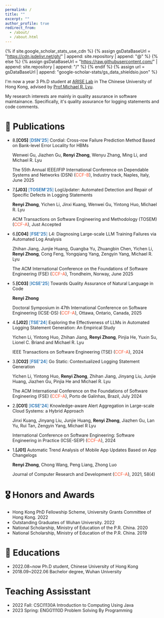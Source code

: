 ```yaml
---
permalink: /
title: ""
excerpt: ""
author_profile: true
redirect_from: 
  - /about/
  - /about.html
---
```


{% if site.google_scholar_stats_use_cdn %}
{% assign gsDataBaseUrl = "https://cdn.jsdelivr.net/gh/" | append: site.repository | append: "@" %}
{% else %}
{% assign gsDataBaseUrl = "https://raw.githubusercontent.com/" | append: site.repository | append: "/" %}
{% endif %}
{% assign url = gsDataBaseUrl | append: "google-scholar-stats/gs_data_shieldsio.json" %}

<span class='anchor' id='about-me'></span>

I'm now a year 3 Ph.D student at [ARISE Lab](http://ariselab.cse.cuhk.edu.hk/) in The Chinese University of Hong Kong, advised by [Prof.Michael R. Lyu](https://www.cse.cuhk.edu.hk/lyu/home). 

My research interests are mainly in quality assurance in software maintainance. Specifically, it's quality assurance for logging statements and code comments.



# 📝 Publications 
- 8.**[C05]** <span style="color:#337AB7">[**DSN'25**]</span> Cordial: Cross-row Failure Prediction Method Based on Bank-level Error Locality for HBMs

  Wenwei Gu, Jiazhen Gu, **Renyi Zhong**, Wenyu Zhang, Ming Li, and Michael R. Lyu

  The 55th Annual IEEE/IFIP International Conference on Dependable Systems and Networks (DSN) (<span style="color:#FC4E2A">CCF-B</span>), Industry track, Naples, Italy, June 2025

- 7.**[J03]** <span style="color:#337AB7">[**TOSEM'25**]</span> LogUpdater: Automated Detection and Repair of Specific Defects in Logging Statements

  **Renyi Zhong**, Yichen Li, Jinxi Kuang, Wenwei Gu, Yintong Huo, Michael R. Lyu
  
  ACM Transactions on Software Engineering and Methodology (TOSEM) (<span style="color:#FC4E2A">CCF-A</span>), Just Accepted
- 6.**[C04]** <span style="color:#337AB7">[**FSE'25**]</span> L4: Diagnosing Large-scale LLM Training Failures via Automated Log Analysis

  Zhihan Jiang, Junjie Huang, Guangba Yu, Zhuangbin Chen, Yichen Li, **Renyi Zhong**, Cong Feng, Yongqiang Yang, Zengyin Yang, Michael R. Lyu

  The ACM International Conference on the Foundations of Software Engineering (FSE) (<span style="color:#FC4E2A">CCF-A</span>), Trondheim, Norway, June 2025
- 5.**[C03]** <span style="color:#337AB7">[**ICSE'25**]</span> Towards Quality Assurance of Natural Language in Code

  **Renyi Zhong**

  Doctoral Symposium in 47th International Conference on Software Engineering (ICSE-DS) (<span style="color:#FC4E2A">CCF-A</span>), Ottawa, Ontario, Canada, 2025
- 4.**[J02]** <span style="color:#337AB7">[**TSE'24**]</span> Exploring the Effectiveness of LLMs in Automated Logging Statement Generation: An Empirical Study

  Yichen Li, Yintong Huo, Zhihan Jiang, **Renyi Zhong**, Pinjia He, Yuxin Su, Lionel C. Briand and Michael R. Lyu

  IEEE Transactions on Software Engineering (TSE) (<span style="color:#FC4E2A">CCF-A</span>), 2024
- 3.**[C02]** <span style="color:#337AB7">[**FSE'24**]</span> Go Static: Contextualized Logging Statement Generation

  Yichen Li, Yintong Huo, **Renyi Zhong**, Zhihan Jiang, Jinyang Liu, Junjie Huang, Jiazhen Gu, Pinjia He and Michael R. Lyu

  The ACM International Conference on the Foundations of Software Engineering (FSE) (<span style="color:#FC4E2A">CCF-A</span>), Porto de Galinhas, Brazil, July 2024
- 2.**[C01]** <span style="color:#337AB7">[**ICSE'24**]</span> Knowledge-aware Alert Aggregation in Large-scale Cloud Systems: a Hybrid Approach

  Jinxi Kuang, Jinyang Liu, Junjie Huang, **Renyi Zhong**, Jiazhen Gu, Lan Yu, Rui Tan, Zengyin Yang, Michael R Lyu

  International Conference on Software Engineering: Software Engineering in Practice (ICSE-SEIP) (<span style="color:#FC4E2A">CCF-A</span>), 2024
- 1.**[J01]** Automatic Trend Analysis of Mobile App Updates Based on App Changelogs

  **Renyi Zhong**, Chong Wang, Peng Liang, Zhong Luo

  Journal of Computer Research and Development (<span style="color:#FC4E2A">CCF-A</span>), 2021, 58(4)

# 🎖 Honors and Awards
<!-- - *2021.10* Lorem ipsum dolor sit amet, consectetur adipiscing elit. Vivamus ornare aliquet ipsum, ac tempus justo dapibus sit amet. 
- *2021.09* Lorem ipsum dolor sit amet, consectetur adipiscing elit. Vivamus ornare aliquet ipsum, ac tempus justo dapibus sit amet.  -->
- Hong Kong PhD Fellowship Scheme, University Grants Committee of Hong Kong. 2022
- Outstanding Graduates of Wuhan University. 2022
- National Scholarship, Ministry of Education of the P.R. China. 2020
- National Scholarship, Ministry of Education of the P.R. China. 2019

# 📖 Educations
- 2022.08~now  Ph.D student, Chinese University of Hong Kong
- 2018.09~2022.06 Bachelor degree, Wuhan University

# Teaching Assisstant

- 2022 Fall: CSCI1130A Introduction to Computing Using Java
- 2023 Spring: ENGG1110D Problem Solving By Programming
<!-- # 💻 Internships -->
